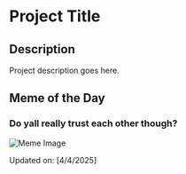 # Project Title

## Description

Project description goes here.

## Meme of the Day

### Do yall really trust each other though?
![Meme Image](https://i.imgflip.com/9pn6h3.jpg)

Updated on: [4/4/2025]